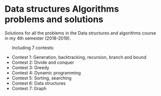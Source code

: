 # Data structures Algorithms problems and solutions
<p>Solutions for all the problems in the Data structures and algorithms course in my 4th semester (2018-2019).</p>
<ul> 
  <p> Including 7 contests: </p>
  <li> Contest 1: Generation, backtracking, recursion, branch and bound </li>
  <li> Contest 2: Divide and conquer </li>
  <li> Contest 3: Greedy </li>
  <li> Contest 4: Dynamic programming </li>
  <li> Contest 5: Sorting, searching </li>
  <li> Contest 6: Data structures </li>
  <li> Contest 7: Graph </li>
</ul>
